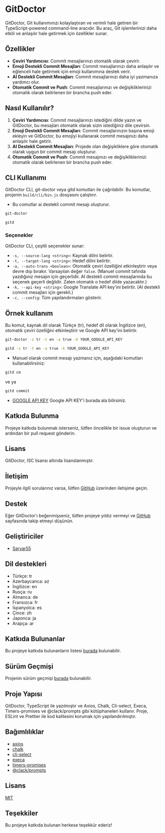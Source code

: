 # GitDoctor

GitDoctor, Git kullanımınızı kolaylaştıran ve verimli hale getiren bir TypeScript-powered command-line aracıdır. Bu araç, Git işlemlerinizi daha etkili ve anlaşılır hale getirmek için özellikler sunar.

## Özellikler

-   **Çeviri Yardımcısı**: Commit mesajlarınızı otomatik olarak çevirir.
-   **Emoji Destekli Commit Mesajları**: Commit mesajlarınızı daha anlaşılır ve eğlenceli hale getirmek için emoji kullanımına destek verir.
-   **AI Destekli Commit Mesajları**: Commit mesajlarınızı daha iyi yazmanıza yardımcı olur.
-   **Otomatik Commit ve Push**: Commit mesajlarınızı ve değişikliklerinizi otomatik olarak belirlenen bir brancha push eder.

## Nasıl Kullanılır?

1. **Çeviri Yardımcısı**: Commit mesajlarınızı istediğini dilde yazın ve GitDoctor, bu mesajları otomatik olarak sizin istediğiniz dile çevirsin.
2. **Emoji Destekli Commit Mesajları**: Commit mesajlarınızın başına emoji ekleyin ve GitDoctor, bu emojiyi kullanarak commit mesajınızı daha anlaşılır hale getirir.
3. **AI Destekli Commit Mesajları**: Projede olan değişikliklere göre otomatik olarak uygun bir commit mesajı oluşturur.
4. **Otomatik Commit ve Push**: Commit mesajınızı ve değişikliklerinizi otomatik olarak belirlenen bir brancha push eder.

## CLI Kullanımı

GitDoctor CLI, git-doctor veya gitd komutları ile çağrılabilir. Bu komutlar, projenin `build/cli/bin.js` dosyasını çalıştırır.

-   Bu comutlar ai destekli commit mesajı oluşturur.

```bash
git-doctor
```

```bash
gitd
```

### Seçenekler

GitDoctor CLI, çeşitli seçenekler sunar:

-   `-s, --source-lang <string>`: Kaynak dilini belirtir.
-   `-t, --target-lang <string>`: Hedef dilini belirtir.
-   `-a, --auto-trans <boolean>`: Otomatik çeviri özelliğini etkinleştirir veya devre dışı bırakır. Varsayılan değer `false`. (Manuel commit tafında yazdığınız mesajın için geçerlidir. AI destekli commit mesajlarında bu seçenek geçerli değildir. Zaten otomatık o hedef dilde yazacaktır.)
-   `-k, --api-key <string>`: Google Translate API key'ini belirtir. (AI destekli commit mesajları için gerekli.)
-   `-c, --config`: Tüm yapılandırmaları gösterir.

## Örnek kullanım

Bu komut, kaynak dil olarak Türkçe (tr), hedef dil olarak İngilizce (en), otomatik çeviri özelliğini etkinleştirir ve Google API key'ini belirtir.

```bash
git-doctor -s tr -t en -a true -k YOUR_GOOGLE_API_KEY
```

```bash
gitd -s tr -t en -a true -k YOUR_GOOGLE_API_KEY
```

-   Manuel olarak commit mesajı yazmanız için, aşağıdaki komutları kullanabilirsiniz:

```bash
gitd cm
```

ve ya

```bash
gitd commit
```

-   [GOOGLE API KEY](https://makersuite.google.com/app/apikey) Google API KEY'i burada ala bilirsiniz.

## Katkıda Bulunma

Projeye katkıda bulunmak isterseniz, lütfen öncelikle bir issue oluşturun ve ardından bir pull request gönderin.

## Lisans

GitDoctor, ISC lisansı altında lisanslanmıştır.

## İletişim

Projeyle ilgili sorularınız varsa, lütfen [GitHub](https://github.com/Sarvar55/git-doctor) üzerinden iletişime geçin.

## Destek

Eğer GitDoctor'ı beğenmişseniz, lütfen projeye yıldız vermeyi ve [GitHub](https://github.com/Sarvar55/git-doctor) sayfasında takip etmeyi düşünün.

## Geliştiriciler

-   [Sarvar55](https://github.com/Sarvar55)

## Dil destekleri

-   Türkçe: tr
-   Azerbaycanca: az
-   İngilizce: en
-   Rusça: ru
-   Almanca: de
-   Fransızca: fr
-   İspanyolca: es
-   Çince: zh
-   Japonca: ja
-   Arapça: ar

## Katkıda Bulunanlar

Bu projeye katkıda bulunanların listesi [burada](https://github.com/Sarvar55/git-doctor/graphs/contributors) bulunabilir.

## Sürüm Geçmişi

Projenin sürüm geçmişi [burada](https://github.com/Sarvar55/git-doctor/releases) bulunabilir.

## Proje Yapısı

GitDoctor, TypeScript ile yazılmıştır ve Axios, Chalk, Cli-select, Execa, Timers-promises ve @clack/prompts gibi kütüphaneleri kullanır. Proje, ESLint ve Prettier ile kod kalitesini korumak için yapılandırılmıştır.

## Bağımlılıklar

-   [axios](https://www.npmjs.com/package/axios)
-   [chalk](https://www.npmjs.com/package/chalk)
-   [cli-select](https://www.npmjs.com/package/cli-select)
-   [execa](https://www.npmjs.com/package/execa)
-   [timers-promises](https://www.npmjs.com/package/timers-promises)
-   [@clack/prompts](https://www.npmjs.com/package/@clack/prompts)

## Lisans

[MIT](https://choosealicense.com/licenses/mit/)

## Teşekkiler

Bu projeye katkıda bulunan herkese teşekkür ederiz!
